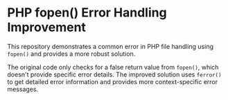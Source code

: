 # PHP fopen() Error Handling Improvement

This repository demonstrates a common error in PHP file handling using `fopen()` and provides a more robust solution.

The original code only checks for a false return value from `fopen()`, which doesn't provide specific error details. The improved solution uses `ferror()` to get detailed error information and provides more context-specific error messages.